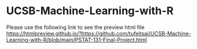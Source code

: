 # UCSB-Machine-Learning-with-R


Please use the following link to see the preview html file
https://htmlpreview.github.io/?https://github.com/tufeitsai/UCSB-Machine-Learning-with-R/blob/main/PSTAT-131-Final-Project.html
